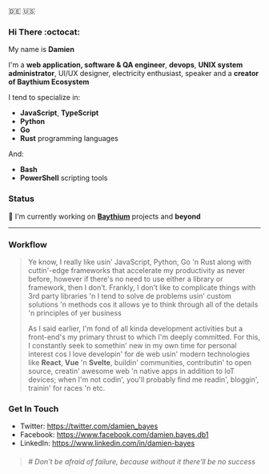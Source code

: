 :de: :us:

### Hi There :octocat:

My name is **Damien**

I'm a **web application, software & QA engineer**, **devops**, **UNIX system administrator**, UI/UX designer, electricity enthusiast, speaker and a **creator of Baythium Ecosystem**

I tend to specialize in:

- **JavaScript**, **TypeScript**
- **Python**
- **Go**
- **Rust** programming languages

And:

- **Bash**
- **PowerShell** scripting tools

### Status

🔭 I'm currently working on [**Baythium**](https://baythium.com) projects and **beyond**

---

### Workflow

> Ye know, I really like usin' JavaScript, Python, Go 'n Rust along with cuttin'-edge frameworks that accelerate my productivity as never before, however if there's no need to use either a library or framework, then I don’t. Frankly, I don’t like to complicate things with 3rd party libraries 'n I tend to solve de problems usin' custom solutions 'n methods cos it allows ye to think through all of the details 'n principles of yer business
>
> As I said earlier, I'm fond of all kinda development activities but a front-end's my primary thrust to which I'm deeply committed. For this, I constantly seek to somethin' new in my own time for personal interest cos I love developin' for de web usin' modern technologies like **React**, **Vue** 'n **Svelte**, buildin' communities, contributin' 
to open source, creatin' awesome web 'n native apps in addition to IoT devices; when I'm not codin', you'll probably find me readin', bloggin', trainin' for races 'n etc.

### Get In Touch

- Twitter: https://twitter.com/damien_bayes
- Facebook: https://www.facebook.com/damien.bayes.db1
- LinkedIn: https://www.linkedin.com/in/damien-bayes

> ###### \# Don't be afraid of failure, because without it there'll be no success

